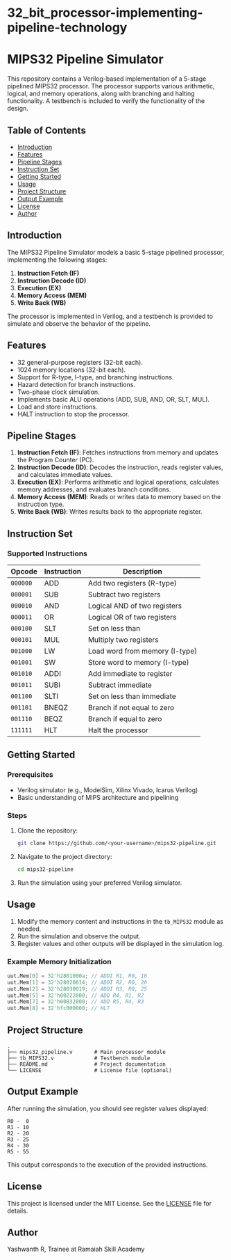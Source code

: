 # 32_bit_processor-implementing-pipeline-technology

# MIPS32 Pipeline Simulator

This repository contains a Verilog-based implementation of a 5-stage pipelined MIPS32 processor. The processor supports various arithmetic, logical, and memory operations, along with branching and halting functionality. A testbench is included to verify the functionality of the design.

## Table of Contents
- [Introduction](#introduction)
- [Features](#features)
- [Pipeline Stages](#pipeline-stages)
- [Instruction Set](#instruction-set)
- [Getting Started](#getting-started)
- [Usage](#usage)
- [Project Structure](#project-structure)
- [Output Example](#output-example)
- [License](#license)
- [Author](#author)

## Introduction
The MIPS32 Pipeline Simulator models a basic 5-stage pipelined processor, implementing the following stages:
1. **Instruction Fetch (IF)**
2. **Instruction Decode (ID)**
3. **Execution (EX)**
4. **Memory Access (MEM)**
5. **Write Back (WB)**

The processor is implemented in Verilog, and a testbench is provided to simulate and observe the behavior of the pipeline.

## Features
- 32 general-purpose registers (32-bit each).
- 1024 memory locations (32-bit each).
- Support for R-type, I-type, and branching instructions.
- Hazard detection for branch instructions.
- Two-phase clock simulation.
- Implements basic ALU operations (ADD, SUB, AND, OR, SLT, MUL).
- Load and store instructions.
- HALT instruction to stop the processor.

## Pipeline Stages
1. **Instruction Fetch (IF)**: Fetches instructions from memory and updates the Program Counter (PC).
2. **Instruction Decode (ID)**: Decodes the instruction, reads register values, and calculates immediate values.
3. **Execution (EX)**: Performs arithmetic and logical operations, calculates memory addresses, and evaluates branch conditions.
4. **Memory Access (MEM)**: Reads or writes data to memory based on the instruction type.
5. **Write Back (WB)**: Writes results back to the appropriate register.

## Instruction Set
### Supported Instructions
| Opcode    | Instruction | Description                     |
|-----------|-------------|---------------------------------|
| `000000`  | ADD         | Add two registers (R-type)     |
| `000001`  | SUB         | Subtract two registers          |
| `000010`  | AND         | Logical AND of two registers    |
| `000011`  | OR          | Logical OR of two registers     |
| `000100`  | SLT         | Set on less than                |
| `000101`  | MUL         | Multiply two registers          |
| `001000`  | LW          | Load word from memory (I-type)  |
| `001001`  | SW          | Store word to memory (I-type)   |
| `001010`  | ADDI        | Add immediate to register       |
| `001011`  | SUBI        | Subtract immediate              |
| `001100`  | SLTI        | Set on less than immediate      |
| `001101`  | BNEQZ       | Branch if not equal to zero     |
| `001110`  | BEQZ        | Branch if equal to zero         |
| `111111`  | HLT         | Halt the processor              |

## Getting Started
### Prerequisites
- Verilog simulator (e.g., ModelSim, Xilinx Vivado, Icarus Verilog)
- Basic understanding of MIPS architecture and pipelining

### Steps
1. Clone the repository:
   ```bash
   git clone https://github.com/<your-username>/mips32-pipeline.git
   ```
2. Navigate to the project directory:
   ```bash
   cd mips32-pipeline
   ```
3. Run the simulation using your preferred Verilog simulator.

## Usage
1. Modify the memory content and instructions in the `tb_MIPS32` module as needed.
2. Run the simulation and observe the output.
3. Register values and other outputs will be displayed in the simulation log.

### Example Memory Initialization
```verilog
uut.Mem[0] = 32'h2801000a; // ADDI R1, R0, 10
uut.Mem[1] = 32'h28020014; // ADDI R2, R0, 20
uut.Mem[2] = 32'h28030019; // ADDI R3, R0, 25
uut.Mem[5] = 32'h00222000; // ADD R4, R1, R2
uut.Mem[7] = 32'h00832800; // ADD R5, R4, R3
uut.Mem[8] = 32'hfc000000; // HLT
```

## Project Structure
```
.
├── mips32_pipeline.v       # Main processor module
├── tb_MIPS32.v             # Testbench module
├── README.md               # Project documentation
└── LICENSE                 # License file (optional)
```

## Output Example
After running the simulation, you should see register values displayed:
```
R0 -  0
R1 - 10
R2 - 20
R3 - 25
R4 - 30
R5 - 55
```
This output corresponds to the execution of the provided instructions.

## License
This project is licensed under the MIT License. See the [LICENSE](LICENSE) file for details.

## Author
Yashwanth R, Trainee at Ramaiah Skill Academy

